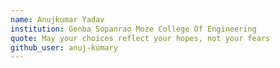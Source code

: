 ```yaml
---
name: Anujkumar Yadav
institution: Genba Sopanrao Moze College Of Engineering
quote: May your choices reflect your hopes, not your fears
github_user: anuj-kumary
---
```

